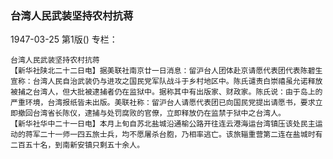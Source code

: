 ### 台湾人民武装坚持农村抗蒋

1947-03-25
第1版()
专栏：

    台湾人民武装坚持农村抗蒋
    【新华社陕北二十二日电】据美联社南京廿一日消息：留沪台人团体赴京请愿代表团代表陈碧生宣称：台湾人民自治武装仍与进攻之国民党军队战斗于乡村地区中。陈氏谴责白崇禧虽允诺释放被捕之台湾人，但大批被逮捕者仍在监狱中。据称其中有出版家、财政家。陈氏说：由于岛上的严重环境，台湾报纸皆未出版。美联社称：留沪台人请愿代表团已向国民党提出请愿书，要求立即撤回台湾省长陈仪，逮捕与处罚腐败的官僚，立即释放仍在监禁于狱中之台湾人。
    【新华社华中二十一日电】本月上旬自苏北盐城沿通榆公路开往连云港海运台湾镇压该处民主运动的蒋军二十一师一四五旅士兵，均不愿屠杀台胞，乃相率逃亡。该旅辎重营第二连在盐城时有二百五十名，到南新安镇只剩五十余人。
